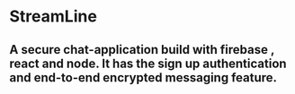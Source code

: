 # StreamLine

## A secure chat-application build with firebase , react and node. It has the sign up authentication and end-to-end encrypted messaging feature. 

